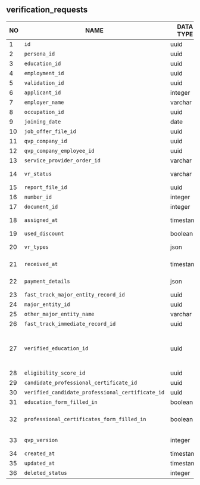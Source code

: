 verification_requests
----------------------------


NO | NAME | DATA TYPE | PK | FK | DESCRIPTION  | COMMENTS          
---|------|-----------|----|----|--------------|----------
1|`id` | uuid | V |  | autogenerated
2|`persona_id` | uuid |  | [`verification_request_persona`](verification_request_persona.md) | Personal information. Relationship cardinality: 1-1
3|`education_id` | uuid |  | [`verification_request_education`](verification_request_education.md) | 
4|`employment_id` | uuid |  | [`verification_request_employment`](verification_request_employment.md) | 
5|`validation_id` | uuid |  | [`verification_request_validations`](verification_request_validations.md) | Reference to the most recent validation
6|`applicant_id` | integer |  | [`applicants`](applicants.md) | 
7|`employer_name` | varchar |  |  | The employer that issued the job offer
8|`occupation_id` | uuid |  | [`occupations`](occupations.md) | Occupation from the job offer
9|`joining_date` | date |  |  | Joining date from the job offer
10|`job_offer_file_id` | uuid |  | [`file_storage`](file_storage.md) | Job offer document
11|`qvp_company_id` | uuid |  | [`qvp_companies`](qvp_companies.md) | 
12|`qvp_company_employee_id` | uuid |  | [`qvp_company_employees`](qvp_company_employees.md) | 
13|`service_provider_order_id` | varchar |  |  | TODO: what is it?
14|`vr_status` | varchar |  |  | One of: draft, unpaid, payment pending, paid, qualified, withdrawn, unqualified.
15|`report_file_id` | uuid |  | [`file_storage`](file_storage.md) | uuid - a file that contains a printable verification report
16|`number_id` | integer |  |  | TODO: what is it?
17|`document_id` | integer |  |  | User-readable id of the document
18|`assigned_at` | timestamp |  |  | Date and time when the vr was assigned to a specific verifier (employee) within the Service provider
19|`used_discount` | boolean |  |  | 
20|`vr_types` | json |  |  | An array of verification_request types required: ["education","experience","professionalCertificate"]
21|`received_at` | timestamp |  |  | Received (distributed to) by a Service provider company
22|`payment_details` | json |  |  | JSON describing payment totals as well as separate payments as an array
23|`fast_track_major_entity_record_id` | uuid |  | [`fast_track_major_entity_record`](fast_track_major_entity_record.md) | 
24|`major_entity_id` | uuid |  | [`fast_track_major_entity_record`](fast_track_major_entity_record.md) | 
25|`other_major_entity_name` | varchar |  |  | 
26|`fast_track_immediate_record_id` | uuid |  | [`fast_track_immediate_record`](fast_track_immediate_record.md) | 
27|`verified_education_id` | uuid |  | [`verification_request_education`](verification_request_education.md) | TODO: why are there 2 separate references to vr_education in this table - one in this field and another - in education_id? If education has been verified it would have been logical to store 'verified' status in vr_education table
28|`eligibility_score_id` | uuid |  | [`verification_request_eligibility_scores`](verification_request_eligibility_scores.md) | 
29|`candidate_professional_certificate_id` | uuid |  | [`verification_request_candidate_professional_certificate`](verification_request_candidate_professional_certificate.md) | 
30|`verified_candidate_professional_certificate_id` | uuid |  | [`verification_request_candidate_professional_certificate`](verification_request_candidate_professional_certificate.md) | 
31|`education_form_filled_in` | boolean |  |  | Shows if verification_request_education is filled in
32|`professional_certificates_form_filled_in` | boolean |  |  | Shows if verification_request_candidate_professional_certificate is filled in
33|`qvp_version` | integer |  |  | not sure but I guess it distinguishes the requests from QVP v1 and QVP v2. Better to keep it
34|`created_at` | timestamp |  |  | 
35|`updated_at` | timestamp |  |  | 
36|`deleted_status` | integer |  |  | 0 - active record, 1 - deleted record.
